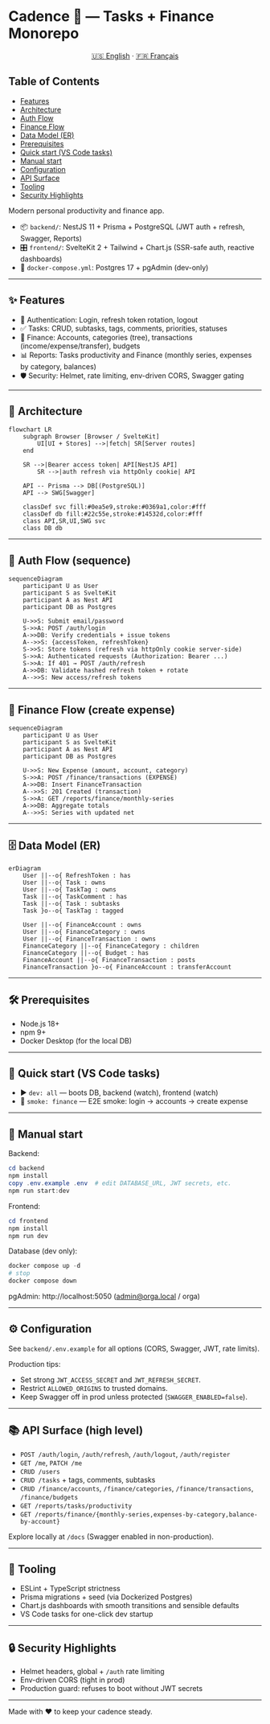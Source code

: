 # Cadence 🌿 — Tasks + Finance Monorepo

<p align="center">
	<a href="#">🇺🇸 English</a> · <a href="README.fr.md">🇫🇷 Français</a>
</p>

## Table of Contents
- [Features](#-features)
- [Architecture](#-architecture)
- [Auth Flow](#-auth-flow-sequence)
- [Finance Flow](#-finance-flow-create-expense)
- [Data Model (ER)](#️-data-model-er)
- [Prerequisites](#️-prerequisites)
- [Quick start (VS Code tasks)](#-quick-start-vs-code-tasks)
- [Manual start](#-manual-start)
- [Configuration](#️-configuration)
- [API Surface](#-api-surface-high-level)
- [Tooling](#-tooling)
- [Security Highlights](#-security-highlights)

Modern personal productivity and finance app.

- 📦 `backend/`: NestJS 11 + Prisma + PostgreSQL (JWT auth + refresh, Swagger, Reports)
- 🎛️ `frontend/`: SvelteKit 2 + Tailwind + Chart.js (SSR-safe auth, reactive dashboards)
- 🐘 `docker-compose.yml`: Postgres 17 + pgAdmin (dev-only)

---

## ✨ Features
- 🔐 Authentication: Login, refresh token rotation, logout
- ✅ Tasks: CRUD, subtasks, tags, comments, priorities, statuses
- 💸 Finance: Accounts, categories (tree), transactions (income/expense/transfer), budgets
- 📊 Reports: Tasks productivity and Finance (monthly series, expenses by category, balances)
- 🛡️ Security: Helmet, rate limiting, env-driven CORS, Swagger gating

---

## 🧭 Architecture

```mermaid
flowchart LR
	subgraph Browser [Browser / SvelteKit]
		UI[UI + Stores] -->|fetch| SR[Server routes]
	end

	SR -->|Bearer access token| API[NestJS API]
		SR -->|auth refresh via httpOnly cookie| API

	API -- Prisma --> DB[(PostgreSQL)]
	API --> SWG[Swagger]

	classDef svc fill:#0ea5e9,stroke:#0369a1,color:#fff
	classDef db fill:#22c55e,stroke:#14532d,color:#fff
	class API,SR,UI,SWG svc
	class DB db
```

---

## 🧪 Auth Flow (sequence)

```mermaid
sequenceDiagram
	participant U as User
	participant S as SvelteKit
	participant A as Nest API
	participant DB as Postgres

	U->>S: Submit email/password
	S->>A: POST /auth/login
	A->>DB: Verify credentials + issue tokens
	A-->>S: {accessToken, refreshToken}
	S->>S: Store tokens (refresh via httpOnly cookie server-side)
	S->>A: Authenticated requests (Authorization: Bearer ...)
	S->>A: If 401 → POST /auth/refresh
	A->>DB: Validate hashed refresh token + rotate
	A-->>S: New access/refresh tokens
```

---

## 🧾 Finance Flow (create expense)

```mermaid
sequenceDiagram
	participant U as User
	participant S as SvelteKit
	participant A as Nest API
	participant DB as Postgres

	U->>S: New Expense (amount, account, category)
	S->>A: POST /finance/transactions (EXPENSE)
	A->>DB: Insert FinanceTransaction
	A-->>S: 201 Created (transaction)
	S->>A: GET /reports/finance/monthly-series
	A->>DB: Aggregate totals
	A-->>S: Series with updated net
```

---

## 🗄️ Data Model (ER)

```mermaid
erDiagram
	User ||--o{ RefreshToken : has
	User ||--o{ Task : owns
	User ||--o{ TaskTag : owns
	Task ||--o{ TaskComment : has
	Task ||--o{ Task : subtasks
	Task }o--o{ TaskTag : tagged

	User ||--o{ FinanceAccount : owns
	User ||--o{ FinanceCategory : owns
	User ||--o{ FinanceTransaction : owns
	FinanceCategory ||--o{ FinanceCategory : children
	FinanceCategory ||--o{ Budget : has
	FinanceAccount ||--o{ FinanceTransaction : posts
	FinanceTransaction }o--o{ FinanceAccount : transferAccount
```

---

## 🛠️ Prerequisites
- Node.js 18+
- npm 9+
- Docker Desktop (for the local DB)

---

## 🚀 Quick start (VS Code tasks)
- ▶️ `dev: all` — boots DB, backend (watch), frontend (watch)
- 🧪 `smoke: finance` — E2E smoke: login → accounts → create expense

---

## 🧭 Manual start

Backend:

```powershell
cd backend
npm install
copy .env.example .env  # edit DATABASE_URL, JWT secrets, etc.
npm run start:dev
```

Frontend:

```powershell
cd frontend
npm install
npm run dev
```

Database (dev only):

```powershell
docker compose up -d
# stop
docker compose down
```

pgAdmin: http://localhost:5050 (admin@orga.local / orga)

---

## ⚙️ Configuration
See `backend/.env.example` for all options (CORS, Swagger, JWT, rate limits).

Production tips:
- Set strong `JWT_ACCESS_SECRET` and `JWT_REFRESH_SECRET`.
- Restrict `ALLOWED_ORIGINS` to trusted domains.
- Keep Swagger off in prod unless protected (`SWAGGER_ENABLED=false`).

---

## 📚 API Surface (high level)
- `POST /auth/login`, `/auth/refresh`, `/auth/logout`, `/auth/register`
- `GET /me`, `PATCH /me`
- `CRUD /users`
- `CRUD /tasks` + tags, comments, subtasks
- `CRUD /finance/accounts`, `/finance/categories`, `/finance/transactions`, `/finance/budgets`
- `GET /reports/tasks/productivity`
- `GET /reports/finance/{monthly-series,expenses-by-category,balance-by-account}`

Explore locally at `/docs` (Swagger enabled in non-production).

---

## 🧰 Tooling
- ESLint + TypeScript strictness
- Prisma migrations + seed (via Dockerized Postgres)
- Chart.js dashboards with smooth transitions and sensible defaults
- VS Code tasks for one-click dev startup

---

## 🔒 Security Highlights
- Helmet headers, global + `/auth` rate limiting
- Env-driven CORS (tight in prod)
- Production guard: refuses to boot without JWT secrets

---

Made with ❤️ to keep your cadence steady.

